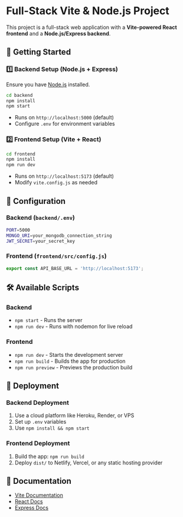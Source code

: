# Full-Stack Vite & Node.js Project

This project is a full-stack web application with a **Vite-powered React frontend** and a **Node.js/Express backend**.

## 🚀 Getting Started

### 1️⃣ Backend Setup (Node.js + Express)

Ensure you have [Node.js](https://nodejs.org/) installed.

```sh
cd backend
npm install
npm start
```

- Runs on `http://localhost:5000` (default)
- Configure `.env` for environment variables

### 2️⃣ Frontend Setup (Vite + React)

```sh
cd frontend
npm install
npm run dev
```

- Runs on `http://localhost:5173` (default)
- Modify `vite.config.js` as needed

## 🔧 Configuration

### Backend (`backend/.env`)

```sh
PORT=5000
MONGO_URI=your_mongodb_connection_string
JWT_SECRET=your_secret_key
```

### Frontend (`frontend/src/config.js`)

```js
export const API_BASE_URL = 'http://localhost:5173';
```

## 🛠 Available Scripts

### Backend
- `npm start` - Runs the server
- `npm run dev` - Runs with nodemon for live reload

### Frontend
- `npm run dev` - Starts the development server
- `npm run build` - Builds the app for production
- `npm run preview` - Previews the production build

## 🚀 Deployment

### Backend Deployment
1. Use a cloud platform like Heroku, Render, or VPS
2. Set up `.env` variables
3. Use `npm install && npm start`

### Frontend Deployment
1. Build the app: `npm run build`
2. Deploy `dist/` to Netlify, Vercel, or any static hosting provider

## 📖 Documentation
- [Vite Documentation](https://vitejs.dev/)
- [React Docs](https://reactjs.org/)
- [Express Docs](https://expressjs.com/)


